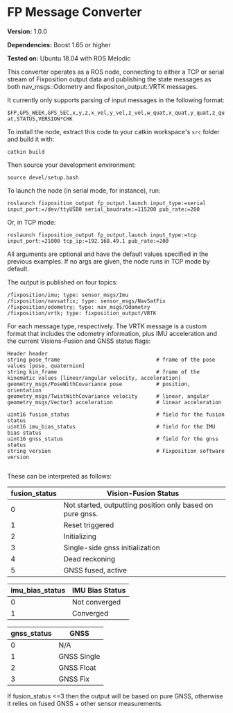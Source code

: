 # FP Message Converter

**Version:** 1.0.0

**Dependencies:** Boost 1.65 or higher

**Tested on:** Ubuntu 18.04 with ROS Melodic

This converter operates as a ROS node, connecting to either a TCP or serial stream of Fixposition output data and publishing the state messages as both nav_msgs::Odometry and fixpositon_output::VRTK messages.

It currently only supports parsing of input messages in the following format:

`$FP,GPS_WEEK,GPS_SEC,x,y,z,x_vel,y_vel,z_vel,w_quat,x_quat,y_quat,z_quat,STATUS,VERSION*CHK`

To install the node, extract this code to your catkin workspace's `src` folder and build it with:

`catkin build`

Then source your development environment:

`source devel/setup.bash`

To launch the node (in serial mode, for instance), run:

`roslaunch fixposition_output fp_output.launch input_type:=serial input_port:=/dev/ttyUSB0 serial_baudrate:=115200 pub_rate:=200`

Or, in TCP mode:

`roslaunch fixposition_output fp_output.launch input_type:=tcp input_port:=21000 tcp_ip:=192.168.49.1 pub_rate:=200`

All arguments are optional and have the default values specified in the previous examples. If no args are given, the node runs in TCP mode by default.

The output is published on four topics:

```
/fixposition/imu; type: sensor_msgs/Imu
/fixposition/navsatfix; type: sensor_msgs/NavSatFix
/fixposition/odometry; type: nav_msgs/Odometry
/fixposition/vrtk; type: fixposition_output/VRTK

```
For each message type, respectively. The VRTK message is a custom format that includes the odometry information, plus IMU acceleration and the current Visions-Fusion and GNSS status flags:
```
Header header
string pose_frame                               # frame of the pose values [pose, quaternion]
string kin_frame                                # frame of the kinematic values [linear/angular velocity, acceleration]
geometry_msgs/PoseWithCovariance pose           # position, orientation
geometry_msgs/TwistWithCovariance velocity      # linear, angular
geometry_msgs/Vector3 acceleration              # linear acceleration

uint16 fusion_status                            # field for the fusion status
uint16 imu_bias_status                          # field for the IMU bias status
uint16 gnss_status                              # field for the gnss status
string version                                  # Fixposition software version


```
These can be interpreted as follows:

| fusion_status | Vision-Fusion Status |
| ------ | ------ |
| 0 | Not started, outputting position only based on pure gnss.
| 1 | Reset triggered
| 2 | Initializing
| 3 | Single-side gnss initialization
| 4 | Dead reckoning
| 5 | GNSS fused, active

| imu_bias_status | IMU Bias Status |
| ------ | ------ |
| 0 | Not converged |
| 1 | Converged |

| gnss_status | GNSS |
| ------ | ------ |
| 0 | N/A |
| 1 | GNSS Single |
| 2 | GNSS Float |
| 3 | GNSS Fix |


If fusion_status <=3 then the output will be based on pure GNSS, otherwise it relies on fused GNSS + other sensor measurements.
